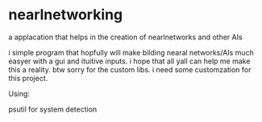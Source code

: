 # nearlnetworking
a applacation that helps in the creation of nearlnetworks and other AIs

i simple program that hopfully will make bilding nearal networks/AIs much easyer with a gui and ituitive inputs. i hope that all yall can help me make this a reality.
btw sorry for the custom libs. i need some customzation for this project.



Using:

psutil for system detection
